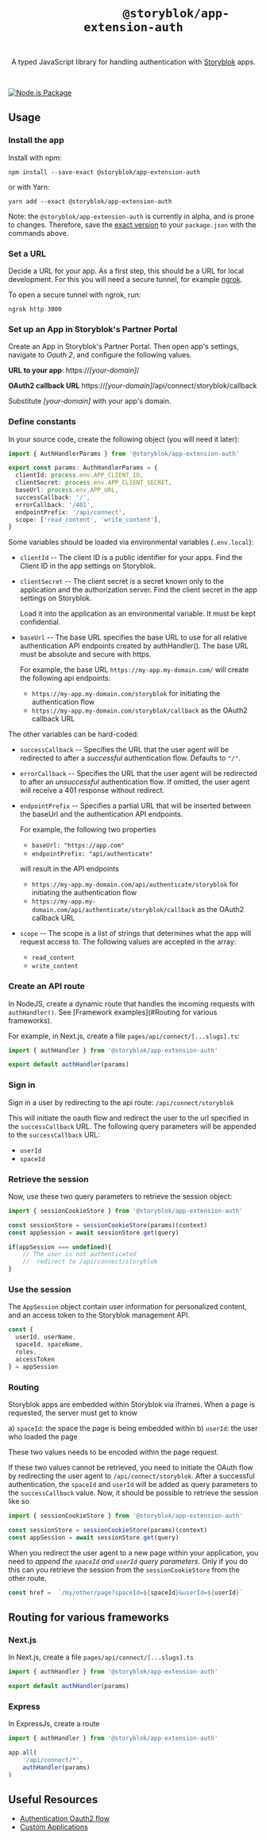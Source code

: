 <div style="text-align:center">
	<h1 style="text-align:center">
        <code>
            @storyblok/app-extension-auth
        </code>
    </h1>
  <p style="text-align:center">
    A typed JavaScript library for handling authentication with <a href="https://www.storyblok.com" target="_blank">Storyblok</a> apps.
  </p>
  <br />
</div>

[![Node.js Package](https://github.com/storyblok/app-extension-auth/actions/workflows/npm-publish.yml/badge.svg)](https://github.com/storyblok/app-extension-auth/actions/workflows/npm-publish.yml)

## Usage

### Install the app

Install with npm:

```shell
npm install --save-exact @storyblok/app-extension-auth
```

or with Yarn:

```shell
yarn add --exact @storyblok/app-extension-auth
```

Note: the `@storyblok/app-extension-auth` is currently in alpha, and is prone to changes. Therefore, save the [exact version](https://docs.npmjs.com/cli/v8/configuring-npm/package-json#dependencies) to your `package.json` with the commands above. 

### Set a URL

Decide a URL for your app. As a first step, this should be a URL for local development. For this you will need a secure tunnel, for example [ngrok](https://ngrok.com/).

To open a secure tunnel with ngrok, run:

```shell
ngrok http 3000
```

### Set up an App in Storyblok's Partner Portal

Create an App in Storyblok's Partner Portal. Then open app's settings, navigate to _Oauth 2_, and configure the following values.

**URL to your app**:
https://_[your-domain]_/

**OAuth2 callback URL**
https://_[your-domain]_/api/connect/storyblok/callback

Substitute _[your-domain]_ with your app's domain.

### Define constants

In your source code, create the following object (you will need it later):

```typescript
import { AuthHandlerParams } from '@storyblok/app-extension-auth'

export const params: AuthHandlerParams = {
  clientId: process.env.APP_CLIENT_ID,      
  clientSecret: process.env.APP_CLIENT_SECRET,
  baseUrl: process.env.APP_URL,  
  successCallback: '/',
  errorCallback: '/401',
  endpointPrefix: '/api/connect',  
  scope: ['read_content', 'write_content'], 
}
```

Some variables should be loaded via environmental variables (`.env.local`):

* `clientId` -- The client ID is a public identifier for your apps. Find the Client ID in the app settings on Storyblok.
* `clientSecret` -- The client secret is a secret known only to the application and the authorization server. Find the client secret in the app settings on Storyblok.
    
    Load it into the application as an environmental variable.
    It must be kept confidential.
* `baseUrl` -- The base URL specifies the base URL to use for all relative authentication API endpoints created by authHandler().
  The base URL must be absolute and secure with https.
  
  For example, the base URL `https://my-app.my-domain.com/` will create the following api endpoints:
  - `https://my-app.my-domain.com/storyblok` for initiating the authentication flow
  - `https://my-app.my-domain.com/storyblok/callback` as the OAuth2 callback URL

The other variables can be hard-coded:

* `successCallback` -- Specifies the URL that the user agent will be redirected to after a _successful_ authentication flow. Defaults to `"/"`.
* `errorCallback` -- Specifies the URL that the user agent will be redirected to after an _unsuccessful_ authentication flow. If omitted, the user agent will receive a 401 response without redirect.
* `endpointPrefix` -- Specifies a partial URL that will be inserted between the baseUrl and the
  authentication API endpoints.

    For example, the following two properties
    - `baseUrl: "https://app.com"`
    - `endpointPrefix: "api/authenticate"`

    will result in the API endpoints
    - `https://my-app.my-domain.com/api/authenticate/storyblok` for initiating the authentication flow
    - `https://my-app.my-domain.com/api/authenticate/storyblok/callback` as the OAuth2 callback URL
* `scope` -- The scope is a list of strings that determines what the app will request access to. The following values are accepted in the array:
  * `read_content`
  * `write_content`

### Create an API route

In NodeJS, create a dynamic route that handles the incoming requests with `authHandler()`. See [Framework examples](#Routing for various frameworks).

For example, in Next.js, create a file `pages/api/connect/[...slugs].ts`:

```typescript
import { authHandler } from '@storyblok/app-extension-auth'

export default authHandler(params)
```

### Sign in

Sign in a user by redirecting to the api route: `/api/connect/storyblok`

This will initiate the oauth flow and redirect the user to the url specified in the `successCallback` URL. The following query parameters will be appended to the `successCallback` URL:

* `userId`
* `spaceId`

### Retrieve the session

Now, use these two query parameters to retrieve the session object:

```typescript
import { sessionCookieStore } from '@storyblok/app-extension-auth'

const sessionStore = sessionCookieStore(params)(context)
const appSession = await sessionStore.get(query)

if(appSession === undefined){
    // The user is not authenticated
    //  redirect to /api/connect/storyblok
}
```

### Use the session

The `AppSession` object contain user information for personalized content, and an access token to the Storyblok management API.   

```typescript
const {
  userId, userName,
  spaceId, spaceName,
  roles,
  accessToken
} = appSession
```

### Routing

Storyblok apps are embedded within Storyblok via iframes. When a page is requested, the server must get to know

a) `spaceId`: the space the page is being embedded within
b) `userId`: the user who loaded the page

These two values needs to be encoded within the page request.

If these two values cannot be retrieved, you need to initiate the OAuth flow by redirecting the user agent to `/api/connect/storyblok`. After a successful authentication, the `spaceId` and `userId` will be added as query parameters to the `successCallback` value. Now, it should be possible to retrieve the session like so

```typescript
import { sessionCookieStore } from '@storyblok/app-extension-auth'

const sessionStore = sessionCookieStore(params)(context)
const appSession = await sessionStore.get(query)
```

When you redirect the user agent to a new page within your application, you need to _append the `spaceId` and `userId` query parameters_. Only if you do this can you retrieve the session from the `sessionCookieStore` from the other route.

```typescript
const href =  `/my/other/page?spaceId=${spaceId}&userId=${userId}`
```

## Routing for various frameworks

### Next.js

In Next.js, create a file `pages/api/connect/[...slugs].ts`

```typescript
import { authHandler } from '@storyblok/app-extension-auth'

export default authHandler(params)
```

### Express

In ExpressJs, create a route 

```typescript
import { authHandler } from '@storyblok/app-extension-auth'

app.all(
    '/api/connect/*', 
    authHandler(params)
)
```

## Useful Resources

* [Authentication Oauth2 flow](https://www.storyblok.com/docs/plugins/authentication-apps)
* [Custom Applications](https://www.storyblok.com/docs/plugins/custom-application)
